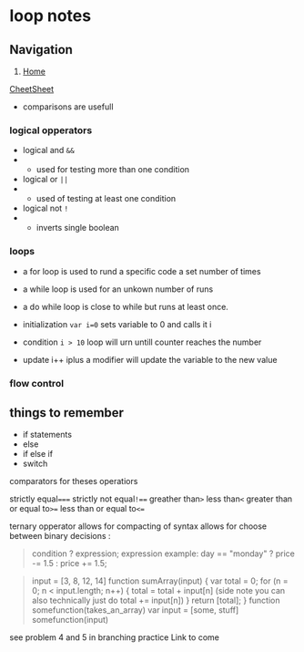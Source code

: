 # loop notes


## Navigation
1. [Home](README.md)

[CheetSheet](/Js-note-pages/javascript-cheetsheet.md)


- comparisons are usefull

### logical opperators
- logical and `&&`
- - used for testing more than one condition
- logical or `||`
- - used of testing at least one condition
- logical not `!`
- - inverts single boolean

### loops
- a for loop is used to rund a specific code a set number of times
- a while loop is used for an unkown number of runs
- a do while loop is close to while but runs at least once.

- initialization `var i=0` sets variable to 0 and calls it i
- condition `i > 10` loop will urn untill counter reaches the number
- update i++ iplus a modifier will update the variable to the new value

### flow control
## things to remember

- if statements
- else
- if else if
- switch

comparators for theses operatiors

strictly equal`===`
strictly not equal`!==`
greather than`>`
less than`<`
greater than or equal to`>=`
less than or equal to`<=`

ternary opperator allows for compacting of syntax allows for choose between binary decisions : 
> condition ? expression; expression
example: 
>day == "monday" ? price -= 1.5 : price += 1.5;


>input = [3, 8, 12, 14]
function sumArray(input) {
    var total = 0;
    for (n = 0; n < input.length; n++) {
        total = total + input[n] (side note you can also technically just do total += input[n])
    }
    return [total];
}
>function somefunction(takes_an_array)
var input = [some, stuff]
somefunction(input)

see problem 4 and 5 in branching practice Link to come